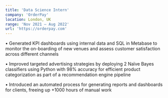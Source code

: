 ```yaml
---
title: 'Data Science Intern'
company: 'OrderPay'
location: London, UK
range: 'Nov 2021 – Aug 2022'
url: 'https://orderpay.com'
---
```


•	Generated KPI dashboards using internal data and SQL in Metabase to monitor the on-boarding of new venues and assess customer satisfaction across different channels

•	Improved targeted advertising strategies by deploying 2 Naïve Bayes classifiers using Python with 98% accuracy for efficient product categorization as part of a recommendation engine pipeline

•	Introduced an automated process for generating reports and dashboards for clients, freeing up +1000 hours of manual work 

